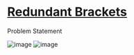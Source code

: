 # [Redundant Brackets](https://www.codingninjas.com/codestudio/problems/redundant-brackets_975473?leftPanelTab=0)

Problem Statement

![image](https://user-images.githubusercontent.com/97858274/224525594-9921853c-f3b0-4341-a7f4-d9689b9b6ff4.png)
![image](https://user-images.githubusercontent.com/97858274/224525598-dd35c6f1-aec8-4d09-9aca-09716c7a1597.png)
